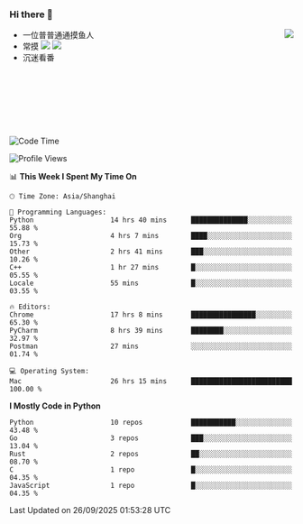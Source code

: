 ### Hi there 👋


<a href="https://github.com/yanlc39">
  <img align="right" src="https://github-readme-stats.vercel.app/api?username=yanlc39&show_icons=true&hide_border=true&icon_color=586069&title_color=a0a9af">
</a>

- 一位普普通通摸鱼人
- 常摸 ![](https://img.shields.io/badge/-Python-3e74a2?style=flat-square&logo=Python&logoColor=fff) ![](https://img.shields.io/badge/-C%2B%2B-brightgreen?style=flat-square)
- 沉迷看番



<br><br><br><br><br><br>


<!--START_SECTION:waka-->
![Code Time](http://img.shields.io/badge/Code%20Time-1%2C759%20hrs%2019%20mins-blue)

![Profile Views](http://img.shields.io/badge/Profile%20Views-0-blue)

📊 **This Week I Spent My Time On** 

```text
🕑︎ Time Zone: Asia/Shanghai

💬 Programming Languages: 
Python                   14 hrs 40 mins      ██████████████░░░░░░░░░░░   55.88 % 
Org                      4 hrs 7 mins        ████░░░░░░░░░░░░░░░░░░░░░   15.73 % 
Other                    2 hrs 41 mins       ███░░░░░░░░░░░░░░░░░░░░░░   10.26 % 
C++                      1 hr 27 mins        █░░░░░░░░░░░░░░░░░░░░░░░░   05.55 % 
Locale                   55 mins             █░░░░░░░░░░░░░░░░░░░░░░░░   03.55 % 

🔥 Editors: 
Chrome                   17 hrs 8 mins       ████████████████░░░░░░░░░   65.30 % 
PyCharm                  8 hrs 39 mins       ████████░░░░░░░░░░░░░░░░░   32.97 % 
Postman                  27 mins             ░░░░░░░░░░░░░░░░░░░░░░░░░   01.74 % 

💻 Operating System: 
Mac                      26 hrs 15 mins      █████████████████████████   100.00 % 
```

**I Mostly Code in Python** 

```text
Python                   10 repos            ███████████░░░░░░░░░░░░░░   43.48 % 
Go                       3 repos             ███░░░░░░░░░░░░░░░░░░░░░░   13.04 % 
Rust                     2 repos             ██░░░░░░░░░░░░░░░░░░░░░░░   08.70 % 
C                        1 repo              █░░░░░░░░░░░░░░░░░░░░░░░░   04.35 % 
JavaScript               1 repo              █░░░░░░░░░░░░░░░░░░░░░░░░   04.35 % 
```




 Last Updated on 26/09/2025 01:53:28 UTC
<!--END_SECTION:waka-->
